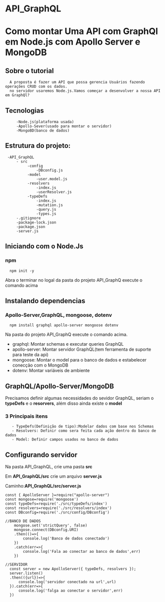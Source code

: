 # API_GraphQL

# Como montar Uma API com GraphQl em Node.js com Apollo Server e MongoDB
  ## Sobre o tutorial
      A proposta é fazer um API que possa gerencia Usuários fazendo operações CRUD com os dados.
      no servidor usaremos Node.js.Vamos começar a desenvolver a nossa API em GraphQl?
  
  
  ## Tecnologias
         -Node.js(plataforma usada)
         -Apollo-Sever(usado para montar o servidor)
         -MongoBD(banco de dados)
       
  ## Estrutura do projeto:
     -API_GraphQL
         - src
              -config
                  -DBconfig.js
              -model
                  -user.model.js
              -resolvers
                  -index.js
                  -userResolver.js
              -typeDefs
                  -index.js
                  -mutation.js
                  -query.js
                  -types.js
         -.gitignore
         -package-lock.json
         -package.json
         -server.js
         
## Iniciando com o Node.Js
  ### npm
      npm init -y
      
  Abra o terminar no logal da pasta do projeto API_GraphQ execute o comando acima

## Instalando dependencias
   ### Apollo-Server,GraphQL, mongoose, dotenv
      npm install graphql apollo-server mongoose dotenv
      
   Na pasta do projeto API_GraphQ execute o comando acima.
   - graphql: Montar schemas e executar queries GraphQL
   - apollo-server: Montar servidor GraphQL(tem ferramenta de suporte para teste da api)
   - mongoose: Montar o model para o banco de dados e estabelecer conecção com o MongoDB
   - dotenv: Montar variáveis de ambiente 
   
## GraphQL/Apollo-Server/MongoDB
   Precisamos definir algumas necessidades do sevidor GraphQL, seriam o <b>typeDefs</b> e o <b>resorvers</b>,
   além disso ainda existe o <b>model</b>
   ### 3 Principais itens
       - TypeDefs(Definição de tipo):Modelar dados com base nos Schemas
       - Resolvers: Definir como sera feita cada ação dentro do banco de dados
       - Model: Definir campos usados no banco de dados 
 
## Configurando servidor

Na pasta API_GraphQL, crie uma pasta <b>src </b>

Em <b>API_GraphQL/src</b> crie um arquivo <b>server.js</b>

Caminho:<b>API_GraphQL/src/server.js</b>

    const { ApolloServer }=require("apollo-server")
    const mongose=require('mongoose')
    const typeDefs=require('./src/typeDefs/index')
    const resolvers=require('./src/resolvers/index')
    const DBconfig=require('./src/config/DBconfig')

    //BANCO DE DADOS
        mongose.set('strictQuery', false)
        mongose.connect(DBconfig.URI)
        .then(()=>{
            console.log('Banco de dados conectado')
        })
        .catch(err=>{
            console.log('Fala ao conectar ao banco de dados',err)
        })

    //SERVIDOR
      const server = new ApolloServer({ typeDefs, resolvers });
      server.listen()
      .then(({url})=>{
          console.log('servidor conectado na url',url)
      }).catch(err=>{
          console.log('falga ao conectar o servidor',err)
      })
    
    

   





